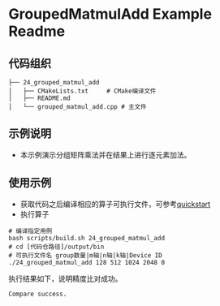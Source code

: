 # GroupedMatmulAdd Example Readme
## 代码组织
```
├── 24_grouped_matmul_add
│   ├── CMakeLists.txt     # CMake编译文件
│   ├── README.md
│   └── grouped_matmul_add.cpp # 主文件
```
## 示例说明
- 本示例演示分组矩阵乘法并在结果上进行逐元素加法。
## 使用示例
- 获取代码之后编译相应的算子可执行文件，可参考[quickstart](../../docs/quickstart.md#算子编译)
- 执行算子
```
# 编译指定用例
bash scripts/build.sh 24_grouped_matmul_add
# cd [代码仓路径]/output/bin
# 可执行文件名 group数量|m轴|n轴|k轴|Device ID
./24_grouped_matmul_add 128 512 1024 2048 0
```
执行结果如下，说明精度比对成功。
```
Compare success.
```

